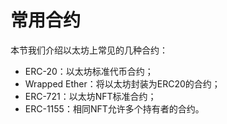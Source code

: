 # 常用合约

本节我们介绍以太坊上常见的几种合约：

- ERC-20：以太坊标准代币合约；
- Wrapped Ether：将以太坊封装为ERC20的合约；
- ERC-721：以太坊NFT标准合约；
- ERC-1155：相同NFT允许多个持有者的合约。
